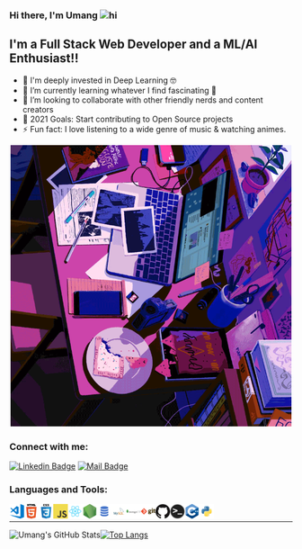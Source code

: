 ### Hi there, I'm Umang <img src="https://user-images.githubusercontent.com/1303154/88677602-1635ba80-d120-11ea-84d8-d263ba5fc3c0.gif" width="28px" alt="hi">

## I'm a Full Stack Web Developer and a ML/AI Enthusiast!!

- 🔭 I'm deeply invested in Deep Learning 🤓
- 🌱 I’m currently learning whatever I find fascinating 🤣
- 👯 I’m looking to collaborate with other friendly nerds and content creators
- 🥅 2021 Goals: Start contributing to Open Source projects
- ⚡ Fun fact: I love listening to a wide genre of music & watching animes.

<p align="center">
  <img src="./Readme_pic.gif" width="500px">
</p>


### Connect with me:
[![Linkedin Badge](https://img.shields.io/badge/-Umang-0e76a8?style=flat&labelColor=0e76a8&logo=linkedin&logoColor=white)][linkedin] [![Mail Badge](https://img.shields.io/badge/-@oxy.moronguy-e84393?style=flat&labelColor=e84393&logo=instagram&logoColor=white)][instagram]
<br />

### Languages and Tools:

[<img align="left" alt="Visual Studio Code" width="26px" src="https://raw.githubusercontent.com/github/explore/80688e429a7d4ef2fca1e82350fe8e3517d3494d/topics/visual-studio-code/visual-studio-code.png"/>][github]
[<img align="left" alt="HTML5" width="26px" src="https://raw.githubusercontent.com/github/explore/80688e429a7d4ef2fca1e82350fe8e3517d3494d/topics/html/html.png" />][github]
[<img align="left" alt="CSS3" width="26px" src="https://raw.githubusercontent.com/github/explore/80688e429a7d4ef2fca1e82350fe8e3517d3494d/topics/css/css.png" />][github]
[<img align="left" alt="JavaScript" width="26px" src="https://raw.githubusercontent.com/github/explore/80688e429a7d4ef2fca1e82350fe8e3517d3494d/topics/javascript/javascript.png" />][github]
[<img align="left" alt="React" width="26px" src="https://raw.githubusercontent.com/github/explore/80688e429a7d4ef2fca1e82350fe8e3517d3494d/topics/react/react.png" />][github]
[<img align="left" alt="Node.js" width="26px" src="https://raw.githubusercontent.com/github/explore/80688e429a7d4ef2fca1e82350fe8e3517d3494d/topics/nodejs/nodejs.png" />][github]
[<img align="left" alt="SQL" width="26px" src="https://raw.githubusercontent.com/github/explore/80688e429a7d4ef2fca1e82350fe8e3517d3494d/topics/sql/sql.png" />][github]
[<img align="left" alt="MySQL" width="26px" src="https://raw.githubusercontent.com/github/explore/80688e429a7d4ef2fca1e82350fe8e3517d3494d/topics/mysql/mysql.png" />][github]
[<img align="left" alt="MongoDB" width="26px" src="https://raw.githubusercontent.com/github/explore/80688e429a7d4ef2fca1e82350fe8e3517d3494d/topics/mongodb/mongodb.png" />][github]
[<img align="left" alt="Git" width="26px" src="https://raw.githubusercontent.com/github/explore/80688e429a7d4ef2fca1e82350fe8e3517d3494d/topics/git/git.png" />][github]
[<img align="left" alt="GitHub" width="26px" src="https://raw.githubusercontent.com/github/explore/78df643247d429f6cc873026c0622819ad797942/topics/github/github.png" />][github]
[<img align="left" alt="Terminal" width="26px" src="https://raw.githubusercontent.com/github/explore/80688e429a7d4ef2fca1e82350fe8e3517d3494d/topics/terminal/terminal.png" />][github]
[<img align="left" alt="C++" width="26px" src="https://raw.githubusercontent.com/github/explore/80688e429a7d4ef2fca1e82350fe8e3517d3494d/topics/cpp/cpp.png" />][github]
[<img align="left" alt="Python" width="26px" src="https://raw.githubusercontent.com/github/explore/80688e429a7d4ef2fca1e82350fe8e3517d3494d/topics/python/python.png" />][github]

<br />

---
<img align="left" alt="Umang's GitHub Stats" src="https://github-readme-stats-ten-roan.vercel.app/api?username=um4ng-tiw&show_icons=true&theme=onedark&hide_border=true" />


[![Top Langs](https://github-readme-stats-ten-roan.vercel.app/api/top-langs/?username=um4ng-tiw)](https://github.com/um4ng-tiw/github-readme-stats)

[instagram]: https://www.instagram.com/oxy.moronguy/
[linkedin]: https://www.linkedin.com/in/umang-tiwari-bb9781193/
[github]: https://github.com/um4ng-tiw/
[gifpic]: ./Readme_pic.gif
